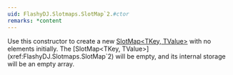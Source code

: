 ```yaml
---
uid: FlashyDJ.Slotmaps.SlotMap`2.#ctor
remarks: *content
---
```


Use this constructor to create a new [SlotMap<TKey, TValue>](xref:FlashyDJ.Slotmaps.SlotMap`2) with no elements initially. The [SlotMap<TKey, TValue>](xref:FlashyDJ.Slotmaps.SlotMap`2) will be empty, and its internal storage will be an empty array.